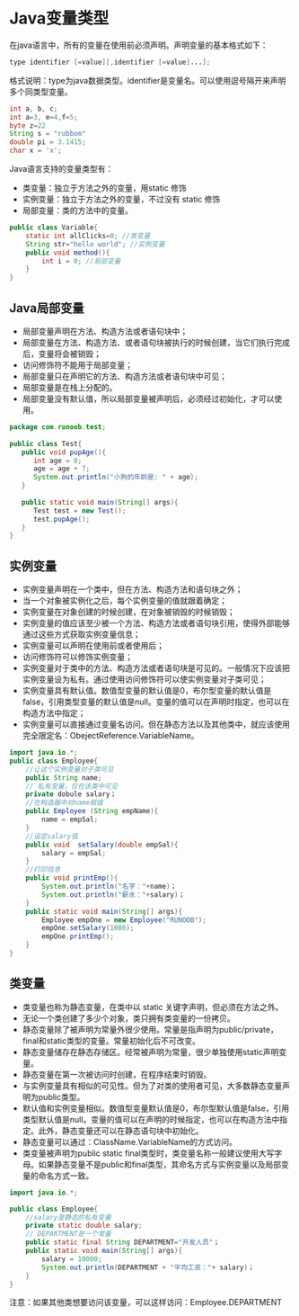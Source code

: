# Java变量类型

在java语言中，所有的变量在使用前必须声明。声明变量的基本格式如下：
```java
type identifier [=value][,identifier [=value]...];
```
格式说明：type为java数据类型。identifier是变量名。可以使用逗号隔开来声明多个同类型变量。
```java
int a, b, c;
int a=3, e=4,f=5;
byte z=22
String s = "rubbom"
double pi = 3.1415;
char x = 'x';
```
Java语言支持的变量类型有：
- 类变量：独立于方法之外的变量，用static 修饰
- 实例变量：独立于方法之外的变量，不过没有 static 修饰
- 局部变量：类的方法中的变量。

```java
public class Variable{
    static int allClicks=0; //类变量
    String str="hello world"; //实例变量
    public void method(){
        int i = 0; //局部变量
    }
}
```

## Java局部变量
- 局部变量声明在方法、构造方法或者语句块中；
- 局部变量在方法、构造方法、或者语句块被执行的时候创建，当它们执行完成后，变量将会被销毁；
- 访问修饰符不能用于局部变量；
- 局部变量只在声明它的方法、构造方法或者语句块中可见；
- 局部变量是在栈上分配的。
 - 局部变量没有默认值，所以局部变量被声明后，必须经过初始化，才可以使用。

```java
package com.runoob.test;
 
public class Test{ 
   public void pupAge(){
      int age = 0;
      age = age + 7;
      System.out.println("小狗的年龄是: " + age);
   }
   
   public static void main(String[] args){
      Test test = new Test();
      test.pupAge();
   }
}
```


## 实例变量
- 实例变量声明在一个类中，但在方法、构造方法和语句块之外；
- 当一个对象被实例化之后，每个实例变量的值就跟着确定；
- 实例变量在对象创建的时候创建，在对象被销毁的时候销毁；
- 实例变量的值应该至少被一个方法、构造方法或者语句块引用，使得外部能够通过这些方式获取实例变量信息；
- 实例变量可以声明在使用前或者使用后；
- 访问修饰符可以修饰实例变量；
- 实例变量对于类中的方法、构造方法或者语句块是可见的。一般情况下应该把实例变量设为私有。通过使用访问修饰符可以使实例变量对子类可见；
- 实例变量具有默认值。数值型变量的默认值是0，布尔型变量的默认值是false，引用类型变量的默认值是null。变量的值可以在声明时指定，也可以在构造方法中指定；
- 实例变量可以直接通过变量名访问。但在静态方法以及其他类中，就应该使用完全限定名：ObejectReference.VariableName。

```java
import java.io.*;
public class Employee{
    //让这个实例变量对子类可见
    public String name;
    // 私有变量，仅在该类中可见
    private dobule salary；
    //在构造器中对name赋值
    public Employee (String empName){
        name = empSal;
    }
    //设定salary值
    public void  setSalary(double empSal){
        salary = empSal;
    }
    //打印信息
    public void printEmp(){
        System.out.println("名字："+name)；
        System.out.println("薪水："+salary)；
    }
    public static void main(String[] args){
        Employee empOne = new Employee("RUNOOB");
        empOne.setSalary(1000);
        empOne.printEmp();
    }
}

```

## 类变量
- 类变量也称为静态变量，在类中以 static 关键字声明，但必须在方法之外。
- 无论一个类创建了多少个对象，类只拥有类变量的一份拷贝。
- 静态变量除了被声明为常量外很少使用。常量是指声明为public/private，final和static类型的变量。常量初始化后不可改变。
- 静态变量储存在静态存储区。经常被声明为常量，很少单独使用static声明变量。
- 静态变量在第一次被访问时创建，在程序结束时销毁。
- 与实例变量具有相似的可见性。但为了对类的使用者可见，大多数静态变量声明为public类型。
- 默认值和实例变量相似。数值型变量默认值是0，布尔型默认值是false，引用类型默认值是null。变量的值可以在声明的时候指定，也可以在构造方法中指定。此外，静态变量还可以在静态语句块中初始化。
- 静态变量可以通过：ClassName.VariableName的方式访问。
- 类变量被声明为public static final类型时，类变量名称一般建议使用大写字母。如果静态变量不是public和final类型，其命名方式与实例变量以及局部变量的命名方式一致。


```java
import java.io.*;

public class Employee{
    //salary是静态的私有变量
    private static double salary;
    // DEPARTMENT是一个常量
    public static final String DEPARTMENT="开发人员"；
    public static void main(String[] args){
        salary = 10000;
        System.out.println(DEPARTMENT + "平均工资："+ salary)；
    }
}
```

注意：如果其他类想要访问该变量，可以这样访问：Employee.DEPARTMENT